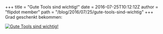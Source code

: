 +++
title = "Gute Tools sind wichtig!"
date = 2016-07-25T10:12:12Z
author = "flipdot member"
path = "/blog/2016/07/25/gute-tools-sind-wichtig"
+++
Grad geschenkt bekommen:  
  
[![Gute Tools sind
wichtig\!](https://flipdot.org/blog/uploads/20160725_111019.serendipityThumb.jpg)](https://flipdot.org/blog/uploads/20160725_111019.jpg)
